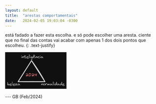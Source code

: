 ```yaml
---
layout: default
title:  "arestas comportamentais"
date:   2024-02-05 19:03:04 -0300
---
```


está fadado a fazer esta escolha. e só pode escolher uma aresta. ciente que no final das contas vai acabar com apenas 1 dos dois pontos que escolheu.
{: .text-justify}   
  
<img src="/assets/images/arestas-sociais.png" alt="choices" width="200" />

--- GB (Feb/2024)
